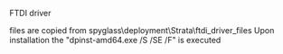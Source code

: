 FTDI driver

files are copied from spyglass\deployment\Strata\ftdi_driver_files
Upon installation the "dpinst-amd64.exe /S /SE /F" is executed